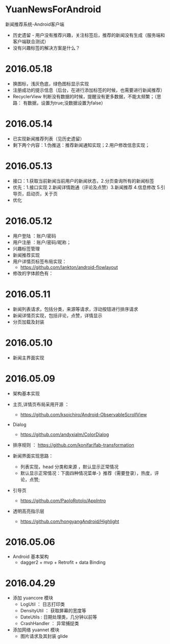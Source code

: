 # YuanNewsForAndroid
新闻推荐系统-Android客户端
  * 历史遗留 - 用户没有推荐兴趣，关注标签后，推荐的新闻没有生成（服务端和客户端联合测试）
  * 没有兴趣标签的解决方案是什么？
  


# 2016.05.18
 * 换图标，浅灰色底，绿色图标显示实现
 * 注册成功的提示信息（后台，在进行添加标签的时候，也需要进行新闻推荐）
 * RecyclerView 判断没有数据的时候，提醒没有更多数据，不能太频繁；（思路： 有数据，设置为true;没数据设置为false）


# 2016.05.14
  * 已实现新闻推荐列表（见历史遗留）
  * 剩下两个内容：1.伪推送：推荐新闻通知实现；2.用户修改信息实现；

# 2016.05.13
  * 接口：1.获取当前新闻当前用户的新闻状态，2.分页查询所有的新闻标签
  * 优先：1.接口实现 2.新闻详情跑通（评论及点赞）3.新闻推荐 4.信息修改 5.引导页，启动页，关于页
  * 优化

# 2016.05.12
 * 用户登陆 ：账户/密码 
 * 用户注册 ：账户/密码/昵称；
 * 兴趣标签管理
 * 新闻推荐实现
 * 用户详情页标签布局实现：
    * https://github.com/lankton/android-flowlayout
 * 修改的字体颜色有：   

# 2016.05.11
 * 新闻列表请求，包括分类，来源等请求，浮动按钮进行排序请求
 * 新闻详情页实现，包括评论，点赞，详情显示
 * 分页加载及封装

# 2016.05.10
 * 新闻主界面实现

# 2016.05.09
 * 架构基本实现
 * 主页,详情页布局采用开源 ： 
    * https://github.com/ksoichiro/Android-ObservableScrollView
    
 * Dialog 
    * https://github.com/andyxialm/ColorDialog
 * 排序规则 ： https://github.com/konifar/fab-transformation
 
 * 新闻界面实现思路：
      * 列表实现，head 分类和来源 ，默认显示正常情况
      * 默认显示正常情况：下面四种情况菜单-》推荐（需要登录），热度，评论，点赞;
      
 * 引导页
    * https://github.com/PaoloRotolo/AppIntro
 * 透明高亮指示层
    * https://github.com/hongyangAndroid/Highlight

# 2016.05.06
 * Android 基本架构
    * dagger2 + mvp + Retrofit + data Binding 

# 2016.04.29
 * 添加 yuancore 模块
    * LogUtil ： 日志打印类
    * DensityUtil ： 获取屏幕的宽度等
    * DateUtils : 日期处理类，几分钟以前等
    * CrashHandler ： 异常捕捉类
 * 添加网络 yuannet 模块
    * 图片请求及其封装 glide